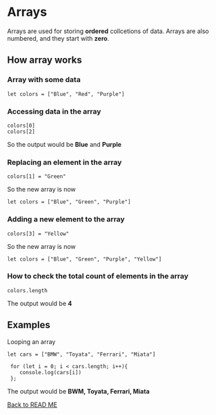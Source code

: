 # Arrays
Arrays are used for storing **ordered** collcetions of data.
Arrays are also numbered, and they start with **zero**.

## How array works
### Array with some data

```
let colors = ["Blue", "Red", "Purple"]
```

### Accessing data in the array

```
colors[0]
colors[2]
```

So the output would be **Blue** and **Purple**

### Replacing an element in the array

```
colors[1] = "Green"
```

So the new array is now

```
let colors = ["Blue", "Green", "Purple"]
```

### Adding a new element to the array

```
colors[3] = "Yellow"
```

So the new array is now

```
let colors = ["Blue", "Green", "Purple", "Yellow"]
```

### How to check the total count of elements in the array

```
colors.length
```

The output would be **4**

## Examples
Looping an array

```
let cars = ["BMW", "Toyata", "Ferrari", "Miata"]
 
 for (let i = 0; i < cars.length; i++){
    console.log(cars[i])
 };
 ```
 
 The output would be **BWM, Toyata, Ferrari, Miata**

 [Back to READ ME](README.md)